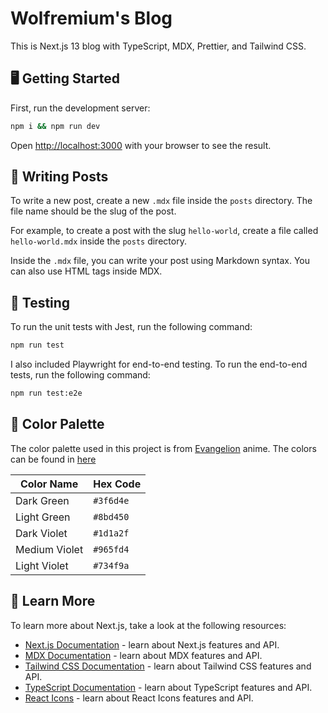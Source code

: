 # Wolfremium's Blog

This is Next.js 13 blog with TypeScript, MDX, Prettier, and Tailwind CSS.

## 🖥 Getting Started

First, run the development server:

```bash
npm i && npm run dev
```

Open [http://localhost:3000](http://localhost:3000) with your browser to see the
result.

## 📝 Writing Posts

To write a new post, create a new `.mdx` file inside the `posts` directory. The
file name should be the slug of the post.

For example, to create a post with the slug `hello-world`, create a file called
`hello-world.mdx` inside the `posts` directory.

Inside the `.mdx` file, you can write your post using Markdown syntax. You can
also use HTML tags inside MDX.

## 🧪 Testing

To run the unit tests with Jest, run the following command:

```bash
npm run test
```

I also included Playwright for end-to-end testing. To run the end-to-end tests,
run the following command:

```bash
npm run test:e2e
```

## 🎨 Color Palette

The color palette used in this project is from
[Evangelion](https://es.wikipedia.org/wiki/Neon_Genesis_Evangelion) anime. The
colors can be found in [here](https://www.color-hex.com/color-palette/43957)

| Color Name    | Hex Code  |
| ------------- | --------- |
| Dark Green    | `#3f6d4e` |
| Light Green   | `#8bd450` |
| Dark Violet   | `#1d1a2f` |
| Medium Violet | `#965fd4` |
| Light Violet  | `#734f9a` |

## 📔 Learn More

To learn more about Next.js, take a look at the following resources:

- [Next.js Documentation](https://nextjs.org/docs) - learn about Next.js
  features and API.
- [MDX Documentation](https://mdxjs.com/) - learn about MDX features and API.
- [Tailwind CSS Documentation](https://tailwindcss.com/docs) - learn about
  Tailwind CSS features and API.
- [TypeScript Documentation](https://www.typescriptlang.org/docs/) - learn about
  TypeScript features and API.
- [React Icons](https://react-icons.github.io/react-icons/) - learn about React
  Icons features and API.
